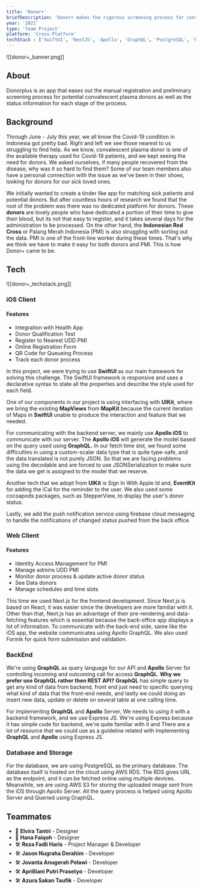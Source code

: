 ```yaml
---
title: 'Donor+'
briefDescription: 'Donor+ makes the rigorous screening process for convalescent plasma donor & The Red Cross trouble-free.'
year: '2021'
type: 'Team Project'
platform: 'Cross-Platform'
techStack : ['SwiftUI', 'NextJS', 'Apollo', 'GraphQL', 'PostgreSQL', 'Express', 'Prism', 'S3']
---
```


![[donor+_banner.png]]

## About
Donorplus is an app that eases out the manual registration and preliminary screening process for potential convalescent plasma donors as well as the status information for each stage of the process.

## Background

Through June - July this year, we all know the Covid-19 condition in Indonesia got pretty bad. Right and left we see those nearest to us struggling to find help. As we know, convalescent plasma donor is one of the available therapy used for Covid-19 patients, and we kept seeing the need for donors. We asked ourselves, if many people recovered from the disease, why was it so hard to find them? Some of our team members also have a personal connection with the issue as we've been in their shoes, looking for donors for our sick loved ones.

We initially wanted to create a tinder like app for matching sick patients and potential donors. But after countless hours of research we found that the root of the problem was there was no dedicated platform for donors. These **donors** are lovely people who have dedicated a portion of their time to give their blood, but its not that easy to register, and it takes several days for the administration to be processed. On the other hand, the **Indonesian Red Cross** or Palang Merah Indonesia (PMI) is also struggling with sorting out the data. PMI is one of the front-line worker during these times. That's why we think we have to make it easy for both donors and PMI. This is how Donor+ came to be.

## Tech

![[donor+_techstack.png]]

### iOS Client
#### Features
- Integration with Health App
- Donor Qualification Test
- Register to Nearest UDD PMI
- Online Registration Form
- QR Code for Queueing Process
- Track each donor process

In this project, we were trying to use **SwiftUI** as our main framework for solving this challenge. The SwiftUI framework is responsive and uses a declarative syntax to state all the properties and describe the style used for each field.

One of our components in our project is using interfacing with **UIKit**, where we bring the existing **MapViews** from **MapKit** because the current iteration of Maps in **SwiftUI** unable to produce the interaction and feature that we needed.

For communicating with the backend server, we mainly use **Apollo iOS** to communicate with our server. The **Apollo iOS** will generate the model based on the query used using **GraphQL.** In our fetch time slot, we found some difficulties in using a custom-scalar data type that is quite type-safe, and the data translated is not purely JSON. So that we are facing problems using the decodable and are forced to use JSONSerialization to make sure the data we get is assigned to the model that we reserve.

Another tech that we adopt from **UIKit** is Sign In With Apple Id and, **EventKit** for adding the iCal for the reminder to the user. We also used some cocoapods packages, such as StepperView, to display the user's donor status.

Lastly, we add the push notification service using firebase cloud messaging to handle the notifications of changed status pushed from the back office.

### Web Client
#### Features
- Identity Access Management for PMI
- Manage admins UDD PMI
- Monitor donor process & update active donor status
- See Data donors
- Manage schedules and time slots

This time we used Next.js for the frontend development. Since Next.js is based on React, it was easier since the developers are more familiar with it. Other than that, Next.js has an advantage of their pre-rendering and data-fetching features which is essential because the back-office app displays a lot of information. To communicate with the back-end side, same like the iOS app, the website communicates using Apollo GraphQL. We also used Formik for quick form submission and validation.

### BackEnd
We're using **GraphQL** as query language for our API and **Apollo** Server for controlling incoming and outcoming call for access **GraphQL**. **Why we prefer use GraphQL rather then REST API?** **GraphQL** has simple query to get any kind of data from backend, front end just need to specific querying what kind of data that the front-end needs, and lastly we could doing an insert new data, update or delete on several table at one calling time.

For implementing **GraphQL** and **Apollo** Server, We needs to using it with a backend framework, and we use Express JS. We're using Express because it has simple code for backend, we're quite familiar with it and There are a lot of resource that we could use as  a guideline related with Implementing **GraphQL** and **Apollo** using Express JS.

### Database and Storage
For the database, we are using PostgreSQL as the primary database. The database itself is hosted on the cloud using AWS RDS. The RDS gives URL as the endpoint, and it can be fetched online using multiple devices. Meanwhile, we are using AWS S3 for storing the uploaded image sent from the iOS through Apollo Server. All the query process is helped using Apollo Server and Queried using GraphQL.

## Teammates
- 🎨 **Elvira Tantri** - Designer
- 🎨 **Hana Faiqoh** - Designer
- 🛠 **Reza Fadli Haris** - Project Manager & Developer
- 🛠 **Jason Nugraha Derahim** - Developer
- 🛠 **Jovanta Anugerah Pelawi** - Developer
- 🛠 **Aprilliani Putri Prasetyo** - Developer
- 🛠 **Azura Sakan Taufik** - Developer